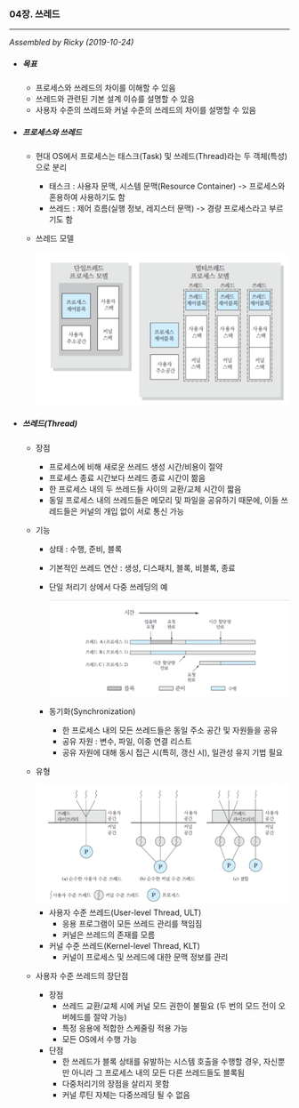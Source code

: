 ### 04장. 쓰레드

---

*Assembled by Ricky (2019-10-24)*

- ##### 목표

  - 프로세스와 쓰레드의 차이를 이해할 수 있음
  - 쓰레드와 관련된 기본 설계 이슈를 설명할 수 있음
  - 사용자 수준의 쓰레드와 커널 수준의 쓰레드의 차이를 설명할 수 있음
  
- ##### 프로세스와 쓰레드

  - 현대 OS에서 프로세스는 태스크(Task) 및 쓰레드(Thread)라는 두 객체(특성)으로 분리

    - 태스크 : 사용자 문맥, 시스템 문맥(Resource Container) -> 프로세스와 혼용하여 사용하기도 함
    - 쓰레드 : 제어 흐름(실행 정보, 레지스터 문맥) -> 경량 프로세스라고 부르기도 함

  - 쓰레드 모델

    <img src="../resources/os-04-001.png">

- ##### 쓰레드(Thread)

  - 장점

    - 프로세스에 비해 새로운 쓰레드 생성 시간/비용이 절약
    - 프로세스 종료 시간보다 쓰레드 종료 시간이 짦음
    - 한 프로세스 내의 두 쓰레드들 사이의 교환/교체 시간이 짧음
    - 동일 프로세스 내의 쓰레드들은 메모리 및 파일을 공유하기 때문에, 이들 쓰레드들은 커널의 개입 없이 서로 통신 가능

  - 기능

    - 상태 : 수행, 준비, 블록
    - 기본적인 쓰레드 연산 : 생성, 디스패치, 블록, 비블록, 종료

    - 단일 처리기 상에서 다중 쓰레딩의 예

      <img src="../resources/os-04-002.png">

    - 동기화(Synchronization)

      - 한 프로세스 내의 모든 쓰레드들은 동일 주소 공간 및 자원들을 공유
      - 공유 자원 : 변수, 파일, 이중 연결 리스트
      - 공유 자원에 대해 동시 접근 시(특히, 갱신 시), 일관성 유지 기법 필요 

  - 유형

    <img src="../resources/os-04-003.png">

    - 사용자 수준 쓰레드(User-level Thread, ULT)
      - 응용 프로그램이 모든 쓰레드 관리를 책임짐
      - 커널은 쓰레드의 존재를 모름
    - 커널 수준 쓰레드(Kernel-level Thread, KLT)
      - 커널이 프로세스 및 쓰레드에 대한 문맥 정보를 관리

  - 사용자 수준 쓰레드의 장단점

    - 장점 
      - 쓰레드 교환/교체 시에 커널 모드 권한이 불필요 (두 번의 모드 전이 오버헤드를 절약 가능) 
      - 특정 응용에 적합한 스케줄링 적용 가능
      - 모든 OS에서 수행 가능 
    - 단점
      - 한 쓰레드가 블록 상태를 유발하는 시스템 호출을 수행할 경우, 자신뿐만 아니라 그 프로세스 내의 모든 다른 쓰레드들도 블록됨
      - 다중처리기의 장점을 살리지 못함
      - 커널 루틴 자체는 다중쓰레딩 될 수 없음



